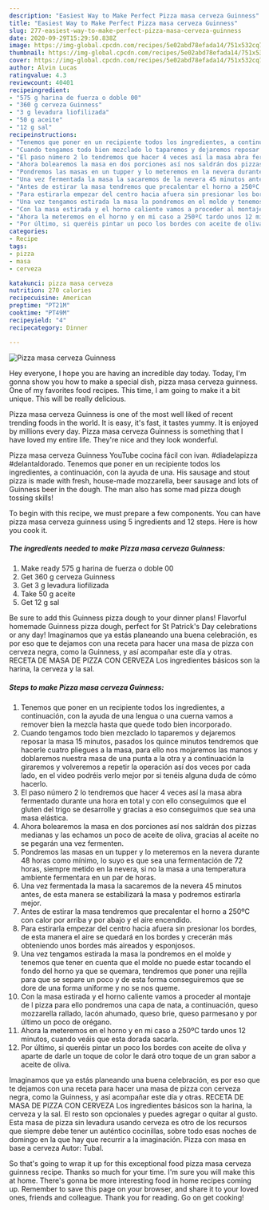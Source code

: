 ```yaml
---
description: "Easiest Way to Make Perfect Pizza masa cerveza Guinness"
title: "Easiest Way to Make Perfect Pizza masa cerveza Guinness"
slug: 277-easiest-way-to-make-perfect-pizza-masa-cerveza-guinness
date: 2020-09-29T15:29:50.838Z
image: https://img-global.cpcdn.com/recipes/5e02abd78efada14/751x532cq70/pizza-masa-cerveza-guinness-foto-principal.jpg
thumbnail: https://img-global.cpcdn.com/recipes/5e02abd78efada14/751x532cq70/pizza-masa-cerveza-guinness-foto-principal.jpg
cover: https://img-global.cpcdn.com/recipes/5e02abd78efada14/751x532cq70/pizza-masa-cerveza-guinness-foto-principal.jpg
author: Alvin Lucas
ratingvalue: 4.3
reviewcount: 40401
recipeingredient:
- "575 g harina de fuerza o doble 00"
- "360 g cerveza Guinness"
- "3 g levadura liofilizada"
- "50 g aceite"
- "12 g sal"
recipeinstructions:
- "Tenemos que poner en un recipiente todos los ingredientes, a continuación, con la ayuda de una lengua o una cuerna vamos a remover bien la mezcla hasta que quede todo bien incorporado."
- "Cuando tengamos todo bien mezclado lo taparemos y dejaremos reposar la masa 15 minutos, pasados los quince minutos tendremos que hacerle cuatro pliegues a la masa, para ello nos mojaremos las manos y doblaremos nuestra masa de una punta a la otra y a continuación la giraremos y volveremos a repetir la operación así dos veces por cada lado, en el video podréis verlo mejor por si tenéis alguna duda de cómo hacerlo."
- "El paso número 2 lo tendremos que hacer 4 veces así la masa abra fermentado durante una hora en total y con ello conseguimos que el gluten del trigo se desarrolle y gracias a eso conseguimos que sea una masa elástica."
- "Ahora bolearemos la masa en dos porciones así nos saldrán dos pizzas medianas y las echamos un poco de aceite de oliva, gracias al aceite no se pegarán una vez fermenten."
- "Pondremos las masas en un tupper y lo meteremos en la nevera durante 48 horas como mínimo, lo suyo es que sea una fermentación de 72 horas, siempre metido en la nevera, si no la masa a una temperatura ambiente fermentara en un par de horas."
- "Una vez fermentada la masa la sacaremos de la nevera 45 minutos antes, de esta manera se estabilizará la masa y podremos estirarla mejor."
- "Antes de estirar la masa tendremos que precalentar el horno a 250ºC con calor por arriba y por abajo y el aire encendido."
- "Para estirarla empezar del centro hacia afuera sin presionar los bordes, de esta manera el aire se quedará en los bordes y crecerán más obteniendo unos bordes más aireados y esponjosos."
- "Una vez tengamos estirada la masa la pondremos en el molde y tenemos que tener en cuenta que el molde no puede estar tocando el fondo del horno ya que se quemara, tendremos que poner una rejilla para que se separe un poco y de esta forma conseguiremos que se dore de una forma uniforme y no se nos queme."
- "Con la masa estirada y el horno caliente vamos a proceder al montaje de l pizza para ello pondremos una capa de nata, a continuación, queso mozzarella rallado, lacón ahumado, queso brie, queso parmesano y por último un poco de orégano."
- "Ahora la meteremos en el horno y en mi caso a 250ºC tardo unos 12 minutos, cuando veáis que esta dorada sacarla."
- "Por último, si queréis pintar un poco los bordes con aceite de oliva y aparte de darle un toque de color le dará otro toque de un gran sabor a aceite de oliva."
categories:
- Recipe
tags:
- pizza
- masa
- cerveza

katakunci: pizza masa cerveza 
nutrition: 270 calories
recipecuisine: American
preptime: "PT21M"
cooktime: "PT49M"
recipeyield: "4"
recipecategory: Dinner

---
```



![Pizza masa cerveza Guinness](https://img-global.cpcdn.com/recipes/5e02abd78efada14/751x532cq70/pizza-masa-cerveza-guinness-foto-principal.jpg)

Hey everyone, I hope you are having an incredible day today. Today, I'm gonna show you how to make a special dish, pizza masa cerveza guinness. One of my favorites food recipes. This time, I am going to make it a bit unique. This will be really delicious.

Pizza masa cerveza Guinness is one of the most well liked of recent trending foods in the world. It is easy, it's fast, it tastes yummy. It is enjoyed by millions every day. Pizza masa cerveza Guinness is something that I have loved my entire life. They're nice and they look wonderful.

Pizza masa cerveza Guinness YouTube cocina fácil con ivan. #diadelapizza #delantaldorado. Tenemos que poner en un recipiente todos los ingredientes, a continuación, con la ayuda de una. His sausage and stout pizza is made with fresh, house-made mozzarella, beer sausage and lots of Guinness beer in the dough. The man also has some mad pizza dough tossing skills!


To begin with this recipe, we must prepare a few components. You can have pizza masa cerveza guinness using 5 ingredients and 12 steps. Here is how you cook it.

<!--inarticleads1-->

##### The ingredients needed to make Pizza masa cerveza Guinness:

1. Make ready 575 g harina de fuerza o doble 00
1. Get 360 g cerveza Guinness
1. Get 3 g levadura liofilizada
1. Take 50 g aceite
1. Get 12 g sal


Be sure to add this Guinness pizza dough to your dinner plans! Flavorful homemade Guinness pizza dough, perfect for St Patrick&#39;s Day celebrations or any day! Imaginamos que ya estás planeando una buena celebración, es por eso que te dejamos con una receta para hacer una masa de pizza con cerveza negra, como la Guinness, y así acompañar este día y otras. RECETA DE MASA DE PIZZA CON CERVEZA Los ingredientes básicos son la harina, la cerveza y la sal. 

<!--inarticleads2-->

##### Steps to make Pizza masa cerveza Guinness:

1. Tenemos que poner en un recipiente todos los ingredientes, a continuación, con la ayuda de una lengua o una cuerna vamos a remover bien la mezcla hasta que quede todo bien incorporado.
1. Cuando tengamos todo bien mezclado lo taparemos y dejaremos reposar la masa 15 minutos, pasados los quince minutos tendremos que hacerle cuatro pliegues a la masa, para ello nos mojaremos las manos y doblaremos nuestra masa de una punta a la otra y a continuación la giraremos y volveremos a repetir la operación así dos veces por cada lado, en el video podréis verlo mejor por si tenéis alguna duda de cómo hacerlo.
1. El paso número 2 lo tendremos que hacer 4 veces así la masa abra fermentado durante una hora en total y con ello conseguimos que el gluten del trigo se desarrolle y gracias a eso conseguimos que sea una masa elástica.
1. Ahora bolearemos la masa en dos porciones así nos saldrán dos pizzas medianas y las echamos un poco de aceite de oliva, gracias al aceite no se pegarán una vez fermenten.
1. Pondremos las masas en un tupper y lo meteremos en la nevera durante 48 horas como mínimo, lo suyo es que sea una fermentación de 72 horas, siempre metido en la nevera, si no la masa a una temperatura ambiente fermentara en un par de horas.
1. Una vez fermentada la masa la sacaremos de la nevera 45 minutos antes, de esta manera se estabilizará la masa y podremos estirarla mejor.
1. Antes de estirar la masa tendremos que precalentar el horno a 250ºC con calor por arriba y por abajo y el aire encendido.
1. Para estirarla empezar del centro hacia afuera sin presionar los bordes, de esta manera el aire se quedará en los bordes y crecerán más obteniendo unos bordes más aireados y esponjosos.
1. Una vez tengamos estirada la masa la pondremos en el molde y tenemos que tener en cuenta que el molde no puede estar tocando el fondo del horno ya que se quemara, tendremos que poner una rejilla para que se separe un poco y de esta forma conseguiremos que se dore de una forma uniforme y no se nos queme.
1. Con la masa estirada y el horno caliente vamos a proceder al montaje de l pizza para ello pondremos una capa de nata, a continuación, queso mozzarella rallado, lacón ahumado, queso brie, queso parmesano y por último un poco de orégano.
1. Ahora la meteremos en el horno y en mi caso a 250ºC tardo unos 12 minutos, cuando veáis que esta dorada sacarla.
1. Por último, si queréis pintar un poco los bordes con aceite de oliva y aparte de darle un toque de color le dará otro toque de un gran sabor a aceite de oliva.


Imaginamos que ya estás planeando una buena celebración, es por eso que te dejamos con una receta para hacer una masa de pizza con cerveza negra, como la Guinness, y así acompañar este día y otras. RECETA DE MASA DE PIZZA CON CERVEZA Los ingredientes básicos son la harina, la cerveza y la sal. El resto son opcionales y puedes agregar o quitar al gusto. Esta masa de pizza sin levadura usando cerveza es otro de los recursos que siempre debe tener un auténtico cocinillas, sobre todo esas noches de domingo en la que hay que recurrir a la imaginación. Pizza con masa en base a cerveza Autor: Tubal. 

So that's going to wrap it up for this exceptional food pizza masa cerveza guinness recipe. Thanks so much for your time. I'm sure you will make this at home. There's gonna be more interesting food in home recipes coming up. Remember to save this page on your browser, and share it to your loved ones, friends and colleague. Thank you for reading. Go on get cooking!
